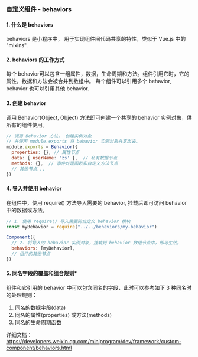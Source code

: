<!--
 * @Descripttion: 打开koroFileHeader查看配置 进行设置: https://github.com/OBKoro1/koro1FileHeader/wiki/%E9%85%8D%E7%BD%AE
 * @version: April 2021 (version 1.56)
 * @Author: ZhangKe
 * @Date: 2022-06-03 15:18:35
 * @LastEditors: ZhangKe
 * @LastEditTime: 2022-06-03 23:08:15
 * @FilePath: \22_微信小程序\96_自定义组件---behaviors.md
-->
### 自定义组件 - behaviors

#### 1. 什么是 behaviors
behaviors 是小程序中， 用于实现组件间代码共享的特性，类似于 Vue.js 中的 "mixins".

#### 2. behaviors 的工作方式
每个 behavior可以包含一组属性，数据，生命周期和方法。组件引用它时，它的属性，数据和方法会被合并到数组中。
每个组件可以引用多个 behavior, behavior 也可以引用其他 behavior.

#### 3. 创建 behavior
调用 Behavior(Object, Object) 方法即可创建一个共享的 behavior 实例对象，供所有的组件使用。
```javascript
// 调用 Behavior 方法， 创建实例对象
// 并使用 module.exports 将 behavior 实例对象共享出去。
module.exports = Behavior({
  properties: {}, // 属性节点
  data: { userName: 'zs' },  // 私有数据节点
  methods: {},  // 事件处理函数和自定义方法节点
  // 其他节点...
})
```

#### 4. 导入并使用 behavior
在组件中，使用 require() 方法导入需要的 behavior, 挂载后即可访问 behavior 中的数据或方法。
```javascript
// 1. 使用 require() 导入需要的自定义 behavior 模块
const myBehavior = require("../../behaviors/my-behavior")

Component({
  // 2. 将导入的 behavior 实例对象，挂载到 behavior 数组节点中，即可生效。
  behaviors: [myBehavior],
  // 组件的其他节点
})
```

#### 5. 同名字段的覆盖和组合规则*
组件和它引用的 behavior 中可以包含同名的字段，此时可以参考如下 3 种同名时的处理规则：
1. 同名的数据字段(data)
2. 同名的属性(properties) 或方法(methods)
3. 同名的生命周期函数
  
详细文档：https://developers.weixin.qq.com/miniprogram/dev/framework/custom-component/behaviors.html